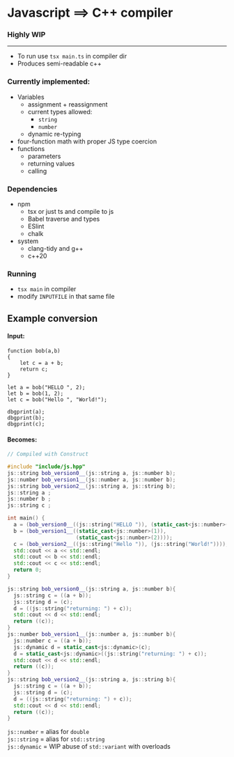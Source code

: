 # Javascript ==> C++ compiler
### Highly WIP
---
* To run use `tsx main.ts` in compiler dir
* Produces semi-readable c++
### Currently implemented:
* Variables
    * assignment + reassignment
    * current types allowed:
        * `string`
        * `number`
    * dynamic re-typing
* four-function math with proper JS type coercion
* functions
    * parameters
    * returning values
    * calling

### Dependencies
* npm
    * tsx or just ts and compile to js
    * Babel traverse and types
    * ESlint
    * chalk
* system
    * clang-tidy and g++
    * c++20

### Running
* `tsx main` in compiler
* modify `INPUTFILE` in that same file


## Example conversion
#### Input:
```JS
function bob(a,b)
{
    let c = a + b;
    return c;
}

let a = bob("HELLO ", 2);
let b = bob(1, 2);
let c = bob("Hello ", "World!");

dbgprint(a);
dbgprint(b);
dbgprint(c);
```
#### Becomes:
```C++
// Compiled with Construct 

#include "include/js.hpp"
js::string bob_version0__(js::string a, js::number b);
js::number bob_version1__(js::number a, js::number b);
js::string bob_version2__(js::string a, js::string b);
js::string a ;
js::number b ;
js::string c ;

int main() {
  a = (bob_version0__((js::string("HELLO ")), (static_cast<js::number>(2))));
  b = (bob_version1__((static_cast<js::number>(1)),
                      (static_cast<js::number>(2))));
  c = (bob_version2__((js::string("Hello ")), (js::string("World!"))));
  std::cout << a << std::endl;
  std::cout << b << std::endl;
  std::cout << c << std::endl;
  return 0;
}

js::string bob_version0__(js::string a, js::number b){
  js::string c = ((a + b));
  js::string d = (c);
  d = ((js::string("returning: ") + c));
  std::cout << d << std::endl;
  return ((c));
}
js::number bob_version1__(js::number a, js::number b){
  js::number c = ((a + b));
  js::dynamic d = static_cast<js::dynamic>(c);
  d = static_cast<js::dynamic>((js::string("returning: ") + c));
  std::cout << d << std::endl;
  return ((c));
}
js::string bob_version2__(js::string a, js::string b){
  js::string c = ((a + b));
  js::string d = (c);
  d = ((js::string("returning: ") + c));
  std::cout << d << std::endl;
  return ((c));
}
```
`js::number`  = alias for `double`  
`js::string`  = alias for `std::string`  
`js::dynamic` = WIP abuse of `std::variant` with overloads  